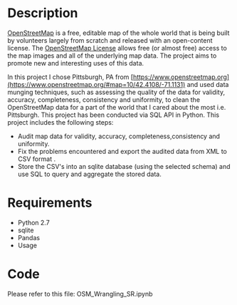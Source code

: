 # Description
[OpenStreetMap](https://www.openstreetmap.org) is a free, editable map of the whole world that is being built by volunteers largely from scratch and released with an open-content license. The [OpenStreetMap License](https://www.openstreetmap.org/copyright) allows free (or almost free) access to the map images and all of the underlying map data. The project aims to promote new and interesting uses of this data.

In this project I chose Pittsburgh, PA from [https://www.openstreetmap.org](https://www.openstreetmap.org/#map=10/42.4108/-71.1131) and used data munging techniques, such as assessing the quality of the data for validity, accuracy, completeness, consistency and uniformity, to clean the OpenStreetMap data for a part of the world that I cared about the most i.e. Pittsburgh. This project has been conducted via SQL API in Python. This project includes the following steps: 

* Audit map data for validity, accuracy, completeness,consistency and uniformity.
* Fix the problems encountered and export the audited data from XML to CSV format .
* Store the CSV's into an sqlite database (using the selected schema) and use SQL to query and aggregate the stored data.


# Requirements

* Python 2.7
* sqlite
* Pandas
* Usage

# Code
 Please refer to this file: OSM_Wrangling_SR.ipynb
